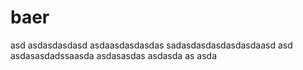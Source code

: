 # baer


asd
asdasdasdasd
asdaasdasdasdas
sadasdasdasdasdasdaasd
asd
asdasasdadssaasda
asdasasdas
asdasda
as
asda
